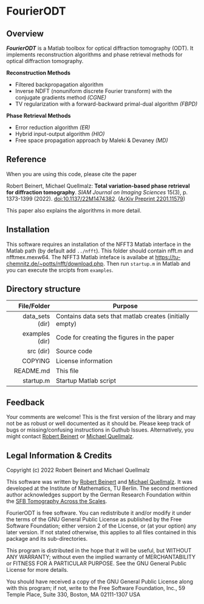 FourierODT
=========================

Overview
--------
***FourierODT*** is a Matlab toolbox for optical diffraction tomography (ODT).
It implements reconstruction algorithms and phase retrieval methods 
for optical diffraction tomography.

__Reconstruction Methods__
* Filtered backpropagation algorithm
* Inverse NDFT (nonuniform discrete Fourier transform) with the conjugate gradients method *(CGNE)*
* TV regularization with a forward-backward primal-dual algorithm *(FBPD)*

__Phase Retrieval Methods__
* Error reduction algorithm *(ER)*
* Hybrid input-output algorithm *(HIO)*
* Free space propagation approach by Maleki & Devaney *(MD)*

Reference
---------
When you are using this code, please cite the paper

Robert Beinert, Michael Quellmalz:
__Total variation-based phase retrieval for diffraction tomography__.
*SIAM Journal on Imaging Sciences* 15(3), p. 1373-1399 (2022). [doi:10.1137/22M1474382](https://doi.org/10.1137/22M1474382). 
([ArXiv Preprint 2201.11579](https://arxiv.org/abs/2201.11579))

This paper also explains the algorithms in more detail.

Installation
------------
This software requires an installation of the NFFT3 Matlab interface 
in the Matlab path (by default add `../nfft`). 
This folder should contain nfft.m and nfftmex.mexw64.
The NFFT3 Matlab inteface is availabe at 
https://tu-chemnitz.de/~potts/nfft/download.php.
Then run `startup.m` in Matlab and you can execute the srcipts from `examples`.

Directory structure
-------------------

File/Folder        | Purpose
------------------:| ------------------------------------------------------
data_sets (dir)    | Contains data sets that matlab creates (initially empty)
examples (dir)     | Code for creating the figures in the paper
src (dir) 	       | Source code
COPYING            | License information
README.md          | This file
startup.m          | Startup Matlab script

Feedback
--------
Your comments are welcome! This is the first version of the library and may
not be as robust or well documented as it should be. Please keep track of bugs
or missing/confusing instructions in Guthub Issues.
Alternatively, you might contact
[Robert Beinert](mailto:beinert@math.tu-berlin.de)
or
[Michael Quellmalz](mailto:quellmalz@math.tu-berlin.de).

Legal Information & Credits
---------------------------
Copyright (c) 2022 Robert Beinert and Michael Quellmalz

This software was written by [Robert Beinert](https://www.math.tu-berlin.de/fachgebiete_ag_modnumdiff/angewandte_mathematik/v_menue/team/dr_robert_beinert/v_menue/dr_robert_beinert/) and [Michael Quellmalz](https://page.math.tu-berlin.de/~quellm/).
It was developed at the Institute of Mathematics, TU Berlin.
The second mentioned author acknowledges support by the German Research Foundation within the [SFB Tomography Across the Scales]( https://tomography.univie.ac.at/).

FourierODT is free software. You can redistribute it and/or modify it under the
terms of the GNU General Public License as published by the Free Software
Foundation; either version 2 of the License, or (at your option) any later
version. If not stated otherwise, this applies to all files contained in this
package and its sub-directories.

This program is distributed in the hope that it will be useful,
but WITHOUT ANY WARRANTY; without even the implied warranty of
MERCHANTABILITY or FITNESS FOR A PARTICULAR PURPOSE.  See the
GNU General Public License for more details.

You should have received a copy of the GNU General Public License
along with this program; if not, write to the Free Software
Foundation, Inc., 59 Temple Place, Suite 330, Boston, MA  02111-1307  USA


